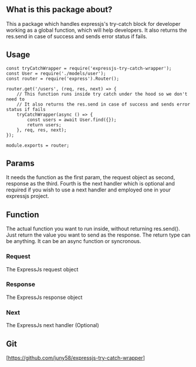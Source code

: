 ## What is this package about?
This a package which handles expressjs's try-catch block for developer working as a global function, which will help developers. It also returns the res.send in case of success and sends error status if fails.

## Usage
```
const tryCatchWrapper = require('expressjs-try-catch-wrapper');
const User = require('./models/user');
const router = require('express').Router();

router.get('/users', (req, res, next) => {
    // This function runs inside try catch under the hood so we don't need to
    // It also returns the res.send in case of success and sends error status if fails
    tryCatchWrapper(async () => {
        const users = await User.find({});
        return users;
    }, req, res, next);
});

module.exports = router;
```

## Params
It needs the function as the first param, the request object as second, response as the third. Fourth is the next handler which is optional and required if you wish to use a next handler and employed one in your expressjs project.

## Function
The actual function you want to run inside, without returning res.send(). Just return the value you want to send as the response. The return type can be anything. It can be an async function or syncronous.

### Request
The ExpressJs request object

### Response
The ExpressJs response object

### Next
The ExpressJs next handler (Optional)

## Git
[https://github.com/juny58/expressjs-try-catch-wrapper]
